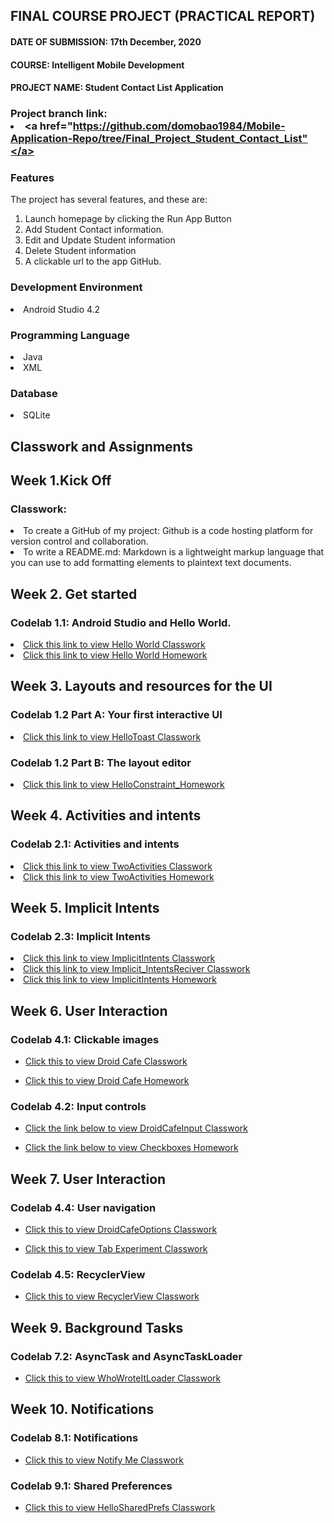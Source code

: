  ## FINAL COURSE PROJECT (PRACTICAL REPORT)
 
#### DATE OF SUBMISSION: 17th December, 2020
 
#### COURSE: Intelligent Mobile Development
#### PROJECT NAME: Student Contact List Application
### Project branch link: <li> <a href="https://github.com/domobao1984/Mobile-Application-Repo/tree/Final_Project_Student_Contact_List"</a>

### Features
The project has several features, and these are:
1. Launch homepage by clicking the Run App Button
2. Add Student Contact information.
3. Edit and Update Student information
4. Delete Student information
5. A clickable url to the app GitHub.

### Development Environment 
<li> Android Studio 4.2
 
### Programming Language
<li> Java
<li> XML

### Database
<li> SQLite

## Classwork and Assignments

## Week 1.Kick Off
### Classwork:
<li>To create a GitHub of my project: Github is a code hosting platform for version control and collaboration.
<li>To write a README.md: Markdown is a lightweight markup language that you can use to add formatting elements to plaintext text documents.

## Week 2. Get started

### Codelab 1.1: Android Studio and Hello World.

<li> <a href="https://github.com/domobao1984/Mobile-Application-Repo/tree/Helloworld_Classwork">Click this link to view Hello World Classwork</a>

<li> <a href="https://github.com/domobao1984/Mobile-Application-Repo/tree/HelloWorld_Homework">Click this link to view Hello World Homework</a>

## Week 3. Layouts and resources for the UI

### Codelab 1.2 Part A: Your first interactive UI

<li> <a href="https://github.com/domobao1984/Mobile-Application-Repo/tree/HelloToast">Click this link to view HelloToast Classwork</a>

### Codelab 1.2 Part B: The layout editor

<li> <a href="https://github.com/domobao1984/Mobile-Application-Repo/tree/HelloConstraint">Click this link to view HelloConstraint_Homework</a>

## Week 4. Activities and intents

### Codelab 2.1: Activities and intents

<li> <a href="https://github.com/domobao1984/Mobile-Application-Repo/tree/TwoActivity_Classwork">Click this link to view TwoActivities Classwork</a>

<li> <a href="https://github.com/domobao1984/Mobile-Application-Repo/tree/TwoActivities_HomeWork">Click this link to view TwoActivities Homework</a>

## Week 5. Implicit Intents

### Codelab 2.3: Implicit Intents

<li> <a href="https://github.com/domobao1984/Mobile-Application-Repo/tree/Implicit_Classwork">Click this link to view ImplicitIntents Classwork</a>

<li> <a href="https://github.com/domobao1984/Mobile-Application-Repo/tree/ImplicitIntent_Receiver">Click this link to view Implicit_IntentsReciver Classwork</a>
 
<li> <a href="https://github.com/domobao1984/Mobile-Application-Repo/tree/ImplicitIntent_Homework">Click this link to view ImplicitIntents Homework</a>

## Week 6. User Interaction
### Codelab 4.1: Clickable images

-	<a href="https://github.com/domobao1984/Mobile-Application-Repo/tree/DroidCafe_Classwork">Click this to view Droid Cafe Classwork</a>
 
-	<a href="https://github.com/domobao1984/Mobile-Application-Repo/tree/DroidCafe_Homework">Click this to view Droid Cafe Homework</a> 

### Codelab 4.2: Input controls

-	<a href="https://github.com/domobao1984/Mobile-Application-Repo/tree/DroidCafe_Input">Click the link below to view DroidCafeInput Classwork</a> 

-	<a href="https://github.com/domobao1984/Mobile-Application-Repo/tree/Checkboxes_Homework">Click the link below to view Checkboxes Homework</a>

## Week 7. User Interaction

### Codelab 4.4: User navigation

-	<a href="https://github.com/domobao1984/Mobile-Application-Repo/tree/DriodCafe_OptionUp">Click this to view DroidCafeOptions Classwork</a>


-	<a href="https://github.com/domobao1984/Mobile-Application-Repo/tree/TabExperiment">Click this to view Tab Experiment Classwork</a> 


### Codelab 4.5: RecyclerView

-	<a href="https://github.com/domobao1984/Mobile-Application-Repo/tree/RecyclerView_Classwork">Click this to view RecyclerView Classwork</a>

## Week 9. Background Tasks

### Codelab 7.2: AsyncTask and AsyncTaskLoader

-	<a href="https://github.com/domobao1984/Mobile-Application-Repo/tree/WhoWroteIt_Classwork">Click this to view WhoWroteItLoader Classwork</a>

## Week 10. Notifications

### Codelab 8.1: Notifications

-	<a href="https://github.com/domobao1984/Mobile-Application-Repo/tree/NotifyMe_Classwork">Click this to view Notify Me Classwork</a> 

### Codelab 9.1: Shared Preferences

-	<a href="https://github.com/domobao1984/Mobile-Application-Repo/tree/HelloSharedPrefs_Classwork">Click this to view HelloSharedPrefs Classwork</a>

